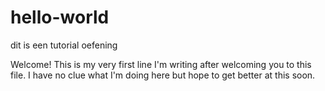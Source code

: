 # hello-world
dit is een tutorial oefening

Welcome!
This is my very first line I'm writing after welcoming you to this file.
I have no clue what I'm doing here but hope to get better at this soon.
